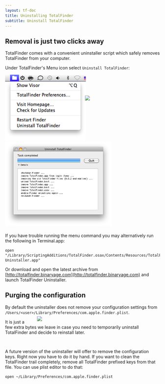 ```yaml
---
layout: tf-doc
title: Uninstalling TotalFinder
subtitle: Uninstall TotalFinder
---
```


## Removal is just two clicks away

TotalFinder comes with a convenient uninstaller script which safely removes TotalFinder from your computer.

Under TotalFinder's Menu icon select `Uninstall TotalFinder`:

<div style="position:relative; margin-bottom: 20px;">
    <img src="/images/uninstall-menu.png" class="doc-inline-image" style="left: 0px; top: -60px">
    <img src="/images/really-uninstall.png" class="doc-inline-image" style="width: 340px; left: 260px; top: 68px; position: absolute">
    <img src="/images/uninstaller.png" class="doc-inline-image" style="width: 346px; left: 320px; top: -46px">
</div>

If you have trouble running the menu command you may alternatively run the following in Terminal.app: 
    
    open "/Library/ScriptingAdditions/TotalFinder.osax/Contents/Resources/TotalFinder.bundle/Contents/Resources/TotalFinder Uninstaller.app"
    
Or download and open the latest archive from [http://totalfinder.binaryage.com](http://totalfinder.binaryage.com) and launch TotalFinder Uninstaller.

## Purging the configuration

By default the uninstaller does not remove your configuration settings from `/Users/<user>/Library/Preferences/com.apple.finder.plist`. 

<img src="/images/property-list-editor.png" style="width:400px; float: right; position: relative; top: -10px; margin-left: 40px">
    
It is just a few extra bytes we leave in case you need to temporarily uninstall TotalFinder and decide to reinstall later. 

<br clear="both"/>

A future version of the uninstaller will offer to remove the configuration keys. Right now you have to do it by hand. If you want to clean the TotalFinder trail completely, remove all TotalFinder prefixed keys from that file. You can use plist editor to do that:

    open ~/Library/Preferences/com.apple.finder.plist
